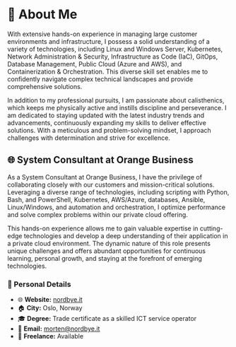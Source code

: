 # 🚀 About Me

With extensive hands-on experience in managing large customer environments and infrastructure, I possess a solid understanding of a variety of technologies, including Linux and Windows Server, Kubernetes, Network Administration & Security, Infrastructure as Code (IaC), GitOps, Database Management, Public Cloud (Azure and AWS), and Containerization & Orchestration. This diverse skill set enables me to confidently navigate complex technical landscapes and provide comprehensive solutions.

In addition to my professional pursuits, I am passionate about calisthenics, which keeps me physically active and instills discipline and perseverance. I am dedicated to staying updated with the latest industry trends and advancements, continuously expanding my skills to deliver effective solutions. With a meticulous and problem-solving mindset, I approach challenges with determination and strive for excellence.

## 🌐 System Consultant at Orange Business

As a System Consultant at Orange Business, I have the privilege of collaborating closely with our customers and mission-critical solutions. Leveraging a diverse range of technologies, including scripting with Python, Bash, and PowerShell, Kubernetes, AWS/Azure, databases, Ansible, Linux/Windows, and automation and orchestration, I optimize performance and solve complex problems within our private cloud offering.

This hands-on experience allows me to gain valuable expertise in cutting-edge technologies and develop a deep understanding of their application in a private cloud environment. The dynamic nature of this role presents unique challenges and offers abundant opportunities for continuous learning, personal growth, and staying at the forefront of emerging technologies.

### 📌 Personal Details

- 🌐 **Website:** [nordbye.it](https://nordbye.it)
- 🏠 **City:** Oslo, Norway
- 🎓 **Degree:** Trade certificate as a skilled ICT service operator
- 📧 **Email:** [morten@nordbye.it](mailto:morten@nordbye.it)
- 💼 **Freelance:** Available
